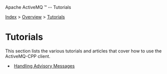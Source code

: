 Apache ActiveMQ ™ -- Tutorials 

[Index](index.html) > [Overview](overview.md) > [Tutorials](Index/Overview/tutorials.md)

Tutorials
=========

This section lists the various tutorials and articles that cover how to use the ActiveMQ-CPP client.

*    [Handling Advisory Messages](Index/Overview/TutorialsIndex/Overview/Tutorials/Index/Overview/Tutorials/handling-advisory-messages.md)

